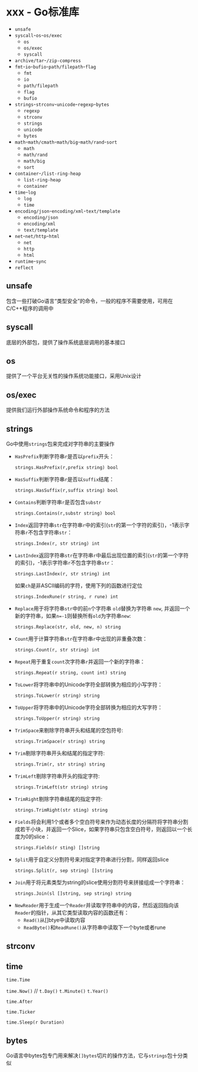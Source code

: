 # xxx - Go标准库

+ `unsafe`
+ `syscall`-`os`-`os/exec`
  + `os`
  + `os/exec`
  + `syscall`
+ `archive/tar`-`/zip-compress`
+ `fmt`-`io`-`bufio`-`path/filepath`-`flag`
  + `fmt`
  + `io`
  + `path/filepath`
  + `flag`
  + `bufio`
+ `strings`-`strconv`-`unicode`-`regexp`-`bytes`
  + `regexp`
  + `strconv`
  + `strings`
  + `unicode`
  + `bytes`
+ `math`-`math/cmath`-`math/big`-`math/rand`-`sort`
  + `math`
  + `math/rand`
  + `math/big`
  + `sort`
+ `container`-`/list-ring-heap`
  + `list-ring-heap`
  + `container`
+ `time`-`log`
  + `log`
  + `time`
+ `encoding/json`-`encoding/xml`-`text/template`
  + `encoding/json`
  + `encoding/xml`
  + `text/template`
+ `net`-`net/http`-`html`
  + `net`
  + `http`
  + `html`
+ `runtime`-`sync`
+ `reflect`



## unsafe

包含一些打破Go语言“类型安全”的命令，一般的程序不需要使用，可用在C/C++程序的调用中

## syscall


底层的外部包，提供了操作系统底层调用的基本接口

## os

提供了一个平台无关性的操作系统功能接口，采用Unix设计


## os/exec


提供我们运行外部操作系统命令和程序的方法

## strings


Go中使用`strings`包来完成对字符串的主要操作
+ `HasPrefix`判断字符串`r`是否以`prefix`开头：
    ```text
  strings.HasPrefix(r,prefix string) bool
    ```
+ `HasSuffix`判断字符串`r`是否以`suffix`结尾：
    ```text
  strings.HasSuffix(r,suffix string) bool
    ```
+ `Contains`判断字符串`r`是否包含`substr`
    ```text
  strings.Contains(r,substr string) bool
    ```
+ `Index`返回字符串`str`在字符串`r`中的索引(`str`的第一个字符的索引)，-1表示字符串`r`不包含字符串`str`：
    ```text
  strings.Index(r, str string) int
    ```
+ `LastIndex`返回字符串`str`在字符串`r`中最后出现位置的索引(`str`的第一个字符的索引)，-1表示字符串`r`不包含字符串`str`：
    ```text
  strings.LastIndex(r, str string) int
    ```
    如果`ch`是非ASCII编码的字符，使用下列的函数进行定位
    ```text
  strings.IndexRune(r string, r rune) int
    ```
+ `Replace`用于将字符串`str`中的前`n`个字符串 `old`替换为字符串 `new`, 并返回一个新的字符串，如果`n=-1`则替换所有`old`为字符串`new`:
    ```text
  strings.Replace(str, old, new, n) string
    ```
+ `Count`用于计算字符串`str`在字符串`r`中出现的非重叠次数：
    ```text
  strings.Count(r, str string) int
    ```
+ `Repeat`用于重复`count`次字符串`r`并返回一个新的字符串：
    ```text
  strings.Repeat(r string, count int) string
    ```
+ `ToLower`将字符串中的Unicode字符全部转换为相应的小写字符：
    ```text
  strings.ToLower(r string) string
    ```
+ `ToUpper`将字符串中的Unicode字符全部转换为相应的大写字符：
    ```text
  strings.ToUpper(r string) string
    ```
+ `TrimSpace`来剔除字符串开头和结尾的空包符号:
    ```text
  strings.TrimSpace(r string) string
    ```
+ `Trim`剔除字符串开头和结尾的指定字符:
    ```text
  strings.Trim(r, str string) string
    ```
+ `TrimLeft`剔除字符串开头的指定字符:
    ```text
  strings.TrimLeft(str string) string
    ```
+ `TrimRight`剔除字符串结尾的指定字符:
    ```text
  strings.TrimRight(str sting) string
    ```
+ `Fields`将会利用1个或者多个空白符号来作为动态长度的分隔符将字符串分割成若干小块，并返回一个Slice，如果字符串只包含空白符号，则返回以一个长度为0的slice：
    ```text
  strings.Fields(r sting) []string
    ```
+ `Split`用于自定义分割符号来对指定字符串进行分割，同样返回slice
    ```text
  strings.Split(r, sep string) []string
    ```
+ `Join`用于将元素类型为string的slice使用分割符号来拼接组成一个字符串：
    ```text
  strings.Join(sl []string, sep string) string
    ```
+ `NewReader`用于生成一个`Reader`并读取字符串中的内容，然后返回指向该`Reader`的指针，从其它类型读取内容的函数还有：
    + `Read()`从[]btye中读取内容
    + `ReadByte()`和`ReadRune()`从字符串中读取下一个byte或者rune

## strconv

## time


`time.Time`

`time.Now()` // `t.Day()` `t.Minute()` `t.Year()`

`time.After`

`time.Ticker`

`time.Sleep(r Duration)`

## bytes

Go语言中bytes包专门用来解决`[]bytes`切片的操作方法，它与`strings`包十分类似


